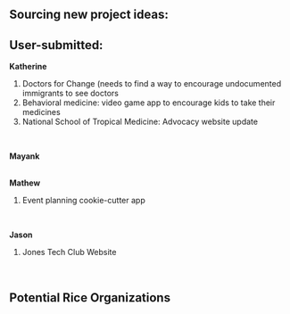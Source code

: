 ## Sourcing new project ideas:

## User-submitted: <br>
**Katherine** <br>
<ol>
<li>Doctors for Change (needs to find a way to encourage undocumented immigrants to see doctors</li>
<li>Behavioral medicine: video game app to encourage kids to take their medicines</li>
<li>National School of Tropical Medicine: Advocacy website update</li>
</ol> 
<br>

**Mayank**
<br>
<br>

**Mathew**
<ol>
<li>Event planning cookie-cutter app
</ol>
<br>

**Jason**
<ol>
<li>Jones Tech Club Website
</ol>
<br>

## Potential Rice Organizations
